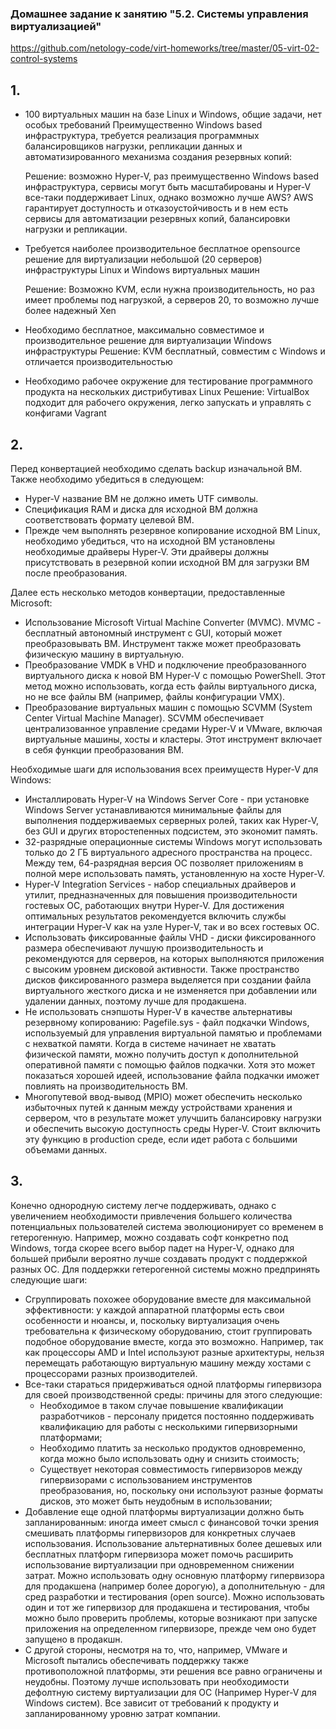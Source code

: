 ### Домашнее задание к занятию "5.2. Системы управления виртуализацией"

https://github.com/netology-code/virt-homeworks/tree/master/05-virt-02-control-systems

## 1.
* 100 виртуальных машин на базе Linux и Windows, общие задачи, нет особых требований
Преимущественно Windows based инфраструктура, требуется реализация программных балансировщиков нагрузки, репликации данных и автоматизированного механизма создания резервных копий:

    Решение: возможно Hyper-V, раз преимущественно Windows based инфраструктура, сервисы могут быть масштабированы и Hyper-V все-таки поддерживает Linux, однако возможно лучше AWS? AWS гарантирует доступность и отказоустойчивость и в нем есть сервисы для автоматизации резервных копий, балансировки нагрузки и репликации.


* Требуется наиболее производительное бесплатное opensource решение для виртуализации небольшой (20 серверов) инфраструктуры Linux и Windows виртуальных машин

    Решение: Возможно KVM, если нужна производительность, но раз имеет проблемы под нагрузкой, а серверов 20, то возможно лучше более надежный Xen

* Необходимо бесплатное, максимально совместимое и производительное решение для виртуализации Windows инфраструктуры
    Решение: KVM бесплатный, совместим с Windows и отличается производительностью

* Необходимо рабочее окружение для тестирование программного продукта на нескольких дистрибутивах Linux
    Решение: VirtualBox подходит для рабочего окружения, легко запускать и управлять с конфигами Vagrant

## 2.
Перед конвертацией необходимо сделать backup изначальной ВМ. Также необходимо убедиться в следующем:
* Hyper-V название ВМ не должно иметь UTF символы.
* Спецификация RAM и диска для исходной ВМ должна соответствовать формату целевой ВМ.
* Прежде чем выполнять резервное копирование исходной ВМ Linux, необходимо убедиться, что на исходной ВМ установлены необходимые драйверы Hyper-V. Эти драйверы должны присутствовать в резервной копии исходной ВМ для загрузки ВМ после преобразования.

Далее есть несколько методов конвертации, предоставленные Microsoft:
* Использование Microsoft Virtual Machine Converter (MVMC). MVMC - бесплатный автономный инструмент с GUI, который может преобразовывать ВМ. Инструмент также может преобразовать физическую машину в виртуальную.
* Преобразование VMDK в VHD и подключение преобразованного виртуального диска к новой ВМ Hyper-V с помощью PowerShell. Этот метод можно использовать, когда есть файлы виртуального диска, но не все файлы ВМ (например, файлы конфигурации VMX).
* Преобразование виртуальных машин с помощью SCVMM (System Center Virtual Machine Manager). SCVMM обеспечивает централизованное управление средами Hyper-V и VMware, включая виртуальные машины, хосты и кластеры. Этот инструмент включает в себя функции преобразования ВМ.

Необходимые шаги для использования всех преимуществ Hyper-V для Windows:
* Инсталлировать Hyper-V на Windows Server Core - при установке Windows Server устанавливаются минимальные файлы для выполнения поддерживаемых серверных ролей, таких как Hyper-V, без GUI и других второстепенных подсистем, это экономит память.
* 32-разрядные операционные системы Windows могут использовать только до 2 ГБ виртуального адресного пространства на процесс. Между тем, 64-разрядная версия ОС позволяет приложениям в полной мере использовать память, установленную на хосте Hyper-V.
* Hyper-V Integration Services - набор специальных драйверов и утилит, предназначенных для повышения производительности гостевых ОС, работающих внутри Hyper-V. Для достижения оптимальных результатов рекомендуется включить службы интеграции Hyper-V как на узле Hyper-V, так и во всех гостевых ОС.
* Использовать фиксированные файлы VHD - диски фиксированного размера обеспечивают лучшую производительность и рекомендуются для серверов, на которых выполняются приложения с высоким уровнем дисковой активности. Также пространство дисков фиксированного размера выделяется при создании файла виртуального жесткого диска и не изменяется при добавлении или удалении данных, поэтому лучше для продакшена.
* Не использовать снэпшоты Hyper-V в качестве альтернативы резервному копированию: Pagefile.sys - файл подкачки Windows, используемый для управления виртуальной памятью и проблемами с нехваткой памяти. Когда в системе начинает не хватать физической памяти, можно получить доступ к дополнительной оперативной памяти с помощью файлов подкачки. Хотя это может показаться хорошей идеей, использование файла подкачки иможет повлиять на производительность ВМ.
* Многопутевой ввод-вывод (MPIO) может обеспечить несколько избыточных путей к данным между устройствами хранения и сервером, что в результате может улучшить балансировку нагрузки и обеспечить высокую доступность среды Hyper-V. Стоит включить эту функцию в production среде, если идет работа с большими объемами данных.



## 3.
Конечно однородную систему легче поддерживать, однако с увеличением необходимости привлечения большего количества потенциальных пользователей система эволюционирует со временем в гетерогенную. Например, можно создавать софт конкретно под Windows, тогда скорее всего выбор падет на Hyper-V, однако для большей прибыли вероятно лучше создавать продукт с поддержкой разных ОС.
Для поддержки гетерогенной системы можно предпринять следующие шаги:
* Сгруппировать похожее оборудование вместе для максимальной эффективности: у каждой аппаратной платформы есть свои особенности и нюансы, и, поскольку виртуализация очень требовательна к физическому оборудованию, стоит группировать подобное оборудование вместе, когда это возможно. Например, так как процессоры AMD и Intel используют разные архитектуры, нельзя перемещать работающую виртуальную машину между хостами с процессорами разных производителей.
* Все-таки стараться придерживаться одной платформы гипервизора для своей производственной среды: причины для этого следующие:
    * Необходимое в таком случае повышение квалификации разработчиков - персоналу придется постоянно поддерживать квалификацию для работы с несколькими гипервизорными платформами;
    * Необходимо платить за несколько продуктов одновременно, когда можно было использовать одну и снизить стоимость;
    * Существует некоторая совместимость гипервизоров между гипервизорами с использованием инструментов преобразования, но, поскольку они используют разные форматы дисков, это может быть неудобным в использовании;
* Добавление еще одной платформы виртуализации должно быть запланированным: иногда имеет смысл с финансовой точки зрения смешивать платформы гипервизоров для конкретных случаев использования. Использование альтернативных более дешевых или бесплатных платформ гипервизора может помочь расширить использование виртуализации при одновременном снижении затрат. Можно использовать одну основную платформу гипервизора для продакшена (например более дорогую), а дополнительную - для сред разработки и тестирования (open source). Можно использовать один и тот же гипервизор для продакшена и тестирования, чтобы можно было проверить проблемы, которые возникают при запуске приложения на определенном гипервизоре, прежде чем оно будет запущено в продакшн.
* С другой стороны, несмотря на то, что, например, VMware и Microsoft пытались обеспечивать поддержку также противоположной платформы, эти решения все равно ограничены и неудобны. Поэтому лучше использовать при необходимости дефолтную систему виртуализации для ОС (Например Hyper-V для Windows систем). Все зависит от требований к продукту и запланированному уровню затрат компании.
  



